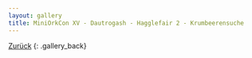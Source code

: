 ```yaml
---
layout: gallery
title: MiniOrkCon XV - Dautrogash - Hagglefair 2 - Krumbeerensuche
---
```


[Zurück](..)
{: .gallery_back}